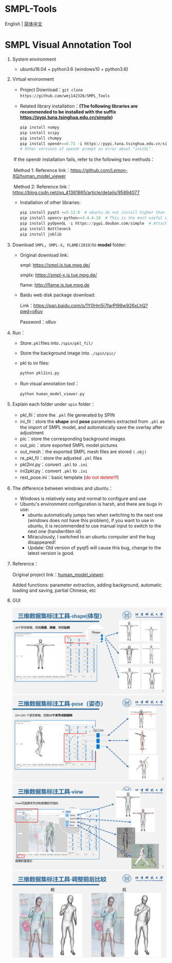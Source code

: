 # SMPL-Tools  

English | [简体中文](README_CN.md)

# SMPL Visual Annotation Tool

1. System environment
   - ubuntu16.04 + python3.6  (windows10 + python3.6)

2. Virtual environment

   - Project Download：`git clone https://github.com/wmj142326/SMPL_Tools`

   - Related library installation：**(The following libraries are recommended to be installed with the suffix https://pypi.tuna.tsinghua.edu.cn/simple)**

     ```python
     pip install numpy
     pip install scipy
     pip install chumpy
     pip install opendr==0.73 -i https://pypi.tuna.tsinghua.edu.cn/simple
     # Other versions of opendr prompt an error about "initGL".
     ```

   ​				   If the opendr installation fails, refer to the following two methods：
   
   ​				   Method 1: Reference link：https://github.com/Lemon-XQ/human_model_viewer
   
   ​				   Method 2: Reference link：https://blog.csdn.net/qq_41381865/article/details/95894077

   - Installation of other libraries:

     ```python
     pip install pyqt5 <=5.12.0  # ubuntu do not install higher than 5.12.0, windows is free, but different computer devices seem to be different
     pip install opencv-python==3.4.4.19  # This is the most useful version
     pip install pyOpenGL -i https://pypi.douban.com/simple  # Attach download source
     pip install Bottleneck
     pip install joblib
     ```

3. Download `SMPL`，`SMPL-X`，`FLAME(2019)`to **model** folder:

   - Original download link:
   
     smpl: https://smpl.is.tue.mpg.de/
   
     smplx: https://smpl-x.is.tue.mpg.de/
   
     flame: http://flame.is.tue.mpg.de
     
    - Baidu web disk package download:
   
      Link：https://pan.baidu.com/s/1Y0Hm5i7farPl98w926xLhQ?pwd=o6uv 
      
      Password：o6uv

4. Run：

   - Store`.pkl`files into`./spin/pkl_fil/`
   - Store the background image into `./spin/pic/`
   - pkl to ini files:
     ```python
     python pkl2ini.py
     ```

   - Run visual annotation tool：

     ```python
     python human_model_viewer.py
     ```

5. Explain each folder under `spin` folder：

   - pkl_fil：store the `.pkl` file generated by SPIN
   - ini_fil：store the **shape** and **pose** parameters extracted from `.pkl` as the import of SMPL model, and automatically save the overlay after adjustment
   - pic：store the corresponding background images
   - out_pic：store exported SMPL model pictures
   - out_mesh：the exported SMPL mesh files are stored `(.obj)`
   - re_pkl_fil：store the adjusted `.pkl` files
   - pkl2ini.py：convert `.pkl` to `.ini`
   - ini2pkl.py：convert `.pkl` to `.ini`
   - rest_pose.ini：basic template (<span style="color:red">do not delete!!!</span>)
   
6. The difference between windows and ubuntu：

   - Windows is relatively easy and normal to configure and use
   - Ubuntu's environment configuration is harsh, and there are bugs in use:
     - ubuntu automatically jumps two when switching to the next one (windows does not have this problem), if you want to use in ubuntu, it is recommended to use manual input to switch to the next one (handwritten id)
     - Miraculously, I switched to an ubuntu computer and the bug disappeared!
     - Update: Old version of pyqt5 will cause this bug, change to the latest version is good.
   
7. Reference：

   Original project link：[human_model_viewer](https://github.com/Lemon-XQ/human_model_viewer).

   Added functions: parameter extraction, adding background, automatic loading and saving, partial Chinese, etc
   
8. GUI

   <img src="README.assets/1.PNG" alt="1" style="zoom:67%;" />

   <img src="README.assets/2.PNG" alt="2" style="zoom:67%;" />

   <img src="README.assets/3.PNG" alt="3" style="zoom:67%;" />

   <img src="README.assets/7.PNG" alt="7" style="zoom:67%;" />
